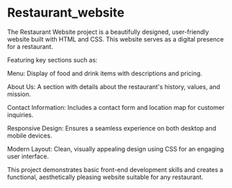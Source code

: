 # Restaurant_website

The Restaurant Website project is a beautifully designed, user-friendly website built with HTML and CSS. This website serves as a digital presence for a restaurant.

Featuring key sections such as:

Menu: Display of food and drink items with descriptions and pricing.

About Us: A section with details about the restaurant's history, values, and mission.

Contact Information: Includes a contact form and location map for customer inquiries.

Responsive Design: Ensures a seamless experience on both desktop and mobile devices.

Modern Layout: Clean, visually appealing design using CSS for an engaging user interface.

This project demonstrates basic front-end development skills and creates a functional, aesthetically pleasing website suitable for any restaurant.

